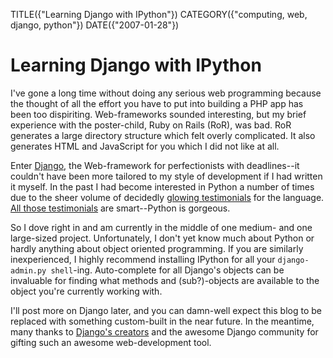 TITLE({"Learning Django with IPython"})
CATEGORY({"computing, web, django, python"})
DATE({"2007-01-28"})

Learning Django with IPython
============================

I've gone a long time without doing any serious web programming because
the thought of all the effort you have to put into building a PHP app
has been too dispiriting. Web-frameworks sounded interesting, but my
brief experience with the poster-child, Ruby on Rails (RoR), was bad.
RoR generates a large directory structure which felt overly complicated.
It also generates HTML and JavaScript for you which I did not like at
all.

Enter [Django](http://www.djangoproject.com/), the Web-framework for
perfectionists with deadlines--it couldn't have been more tailored to
my style of development if I had written it myself. In the past I had
become interested in Python a number of times due to the sheer volume of
decidedly [glowing
testimonials](http://www.linuxjournal.com/article/3882) for the
language. [All those testimonials](http://www.python.org/about/success/)
are smart--Python is gorgeous.

So I dove right in and am currently in the middle of one medium- and one
large-sized project. Unfortunately, I don't yet know much about Python
or hardly anything about object oriented programming. If you are
similarly inexperienced, I highly recommend installing IPython for all
your `django- admin.py shell`-ing. Auto-complete for all Django's
objects can be invaluable for finding what methods and (sub?)-objects
are available to the object you're currently working with.

I'll post more on Django later, and you can damn-well expect this blog
to be replaced with something custom-built in the near future. In the
meantime, many thanks to [Django's
creators](http://www.djangoproject.com/documentation/faq/#who-s-behind-this)
and the awesome Django community for gifting such an awesome
web-development tool.
